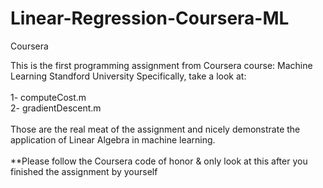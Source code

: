 # Linear-Regression-Coursera-ML
Coursera

This is the first programming assignment from Coursera course: Machine Learning Standford University
Specifically, take a look at: <br>
<br>
  1- computeCost.m <br>
  2- gradientDescent.m  <br>
  <br>
Those are the real meat of the assignment and nicely demonstrate the application of Linear Algebra in machine learning.<br>
<br>
**Please follow the Coursera code of honor & only look at this after you finished the assignment by yourself
